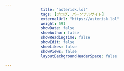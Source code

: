 ---
                title: "asterisk.lol"
                tags: [ブログ, パーソナルサイト]
                externalUrl: "https://asterisk.lol"
                weight: 591
                showDate: false
                showAuthor: false
                showReadingTime: false
                showEdit: false
                showLikes: false
                showViews: false
                layoutBackgroundHeaderSpace: false
                ---

